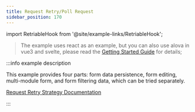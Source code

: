 ```yaml
---
title: Request Retry/Poll Request
sidebar_position: 170
---
```


import RetriableHook from '@site/example-links/RetriableHook';

> The example uses react as an example, but you can also use alova in vue3 and svelte, please read the [Getting Started Guide](/tutorial/get-started/overview) for details;

<RetriableHook></RetriableHook>

:::info example description

This example provides four parts: form data persistence, form editing, multi-module form, and form filtering data, which can be tried separately.

[Request Retry Strategy Documentation](../strategy/useRetriableRequest)

:::
